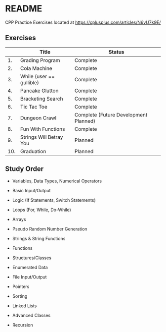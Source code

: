 # README

CPP Practice Exercises located at https://cplusplus.com/articles/N6vU7k9E/


## Exercises

| | Title | Status |
|-------|-------|--------|
| 1. | Grading Program | Complete |
| 2. | Cola Machine | Complete |
| 3. | While (user == gullible) | Complete |
| 4. | Pancake Glutton | Complete |
| 5. | Bracketing Search | Complete |
| 6. | Tic Tac Toe | Complete |
| 7. | Dungeon Crawl | Complete (Future Development Planned) |
| 8. | Fun With Functions | Complete |
| 9. | Strings Will Betray You | Planned |
| 10. | Graduation | Planned |


## Study Order

- Variables, Data Types, Numerical Operators

- Basic Input/Output

- Logic (If Statements, Switch Statements)

- Loops (For, While, Do-While)

- Arrays

- Pseudo Random Number Generation

- Strings & String Functions

- Functions

- Structures/Classes

- Enumerated Data

- File Input/Output

- Pointers

- Sorting

- Linked Lists

- Advanced Classes

- Recursion
